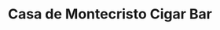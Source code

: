 ---
title: "Casa de Montecristo Cigar Bar"
url: /houston/casa-de-montecristo-cigar-bar-west-loop-south/
shop: tobacco
---